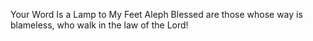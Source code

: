Your Word Is a Lamp to My Feet Aleph Blessed are those whose way is blameless, who walk in the law of the Lord!
